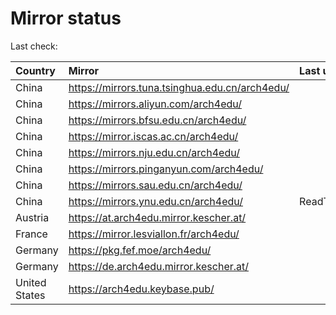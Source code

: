 <script src="./time.js"></script>
# Mirror status
Last check: <script type="text/javascript">localize(1668971831.815801);</script>

|Country|Mirror|Last update|
|:------|:-----|:----------|
|China|https://mirrors.tuna.tsinghua.edu.cn/arch4edu/|<script type="text/javascript">localize(1668969421);</script>|
|China|https://mirrors.aliyun.com/arch4edu/|<script type="text/javascript">localize(1668839924);</script>|
|China|https://mirrors.bfsu.edu.cn/arch4edu/|<script type="text/javascript">localize(1668926269);</script>|
|China|https://mirror.iscas.ac.cn/arch4edu/|<script type="text/javascript">localize(1668926269);</script>|
|China|https://mirrors.nju.edu.cn/arch4edu/|<script type="text/javascript">localize(1668926269);</script>|
|China|https://mirrors.pinganyun.com/arch4edu/|<script type="text/javascript">localize(1668926269);</script>|
|China|https://mirrors.sau.edu.cn/arch4edu/|<script type="text/javascript">localize(1650446957);</script>|
|China|https://mirrors.ynu.edu.cn/arch4edu/|ReadTimeout|
|Austria|https://at.arch4edu.mirror.kescher.at/|<script type="text/javascript">localize(1668926269);</script>|
|France|https://mirror.lesviallon.fr/arch4edu/|<script type="text/javascript">localize(1668926269);</script>|
|Germany|https://pkg.fef.moe/arch4edu/|<script type="text/javascript">localize(1668926269);</script>|
|Germany|https://de.arch4edu.mirror.kescher.at/|<script type="text/javascript">localize(1668926269);</script>|
|United States|https://arch4edu.keybase.pub/|<script type="text/javascript">localize(1668926269);</script>|

<script src="./tablefilter/tablefilter.js"></script>
<script src="./table.js"></script>